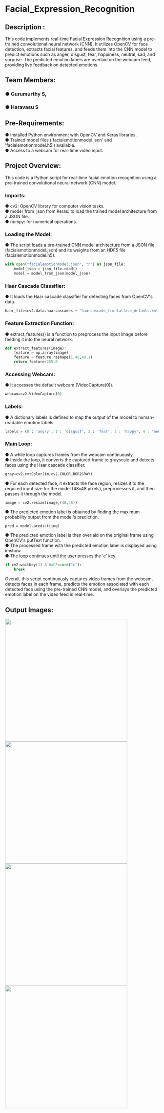 # Facial_Expression_Recognition

## Description :
This code implements real-time Facial Expression Recognition using a pre-trained convolutional neural network (CNN). It utilizes OpenCV for face detection, extracts facial features, and feeds them into the CNN model to predict emotions such as anger, disgust, fear, happiness, neutral, sad, and surprise. The predicted emotion labels are overlaid on the webcam feed, providing live feedback on detected emotions.

## Team Members:
### ● Gurumurthy S,
### ● Haravasu S

## Pre-Requirements:

● Installed Python environment with OpenCV and Keras libraries.<br>
● Trained model files ('facialemotionmodel.json' and 'facialemotionmodel.h5') available.<br>
● Access to a webcam for real-time video input.<br>

## Project Overview:

This code is a Python script for real-time facial emotion recognition using a pre-trained convolutional neural network (CNN) model.<br>


### Imports:

● cv2: OpenCV library for computer vision tasks.<br>
● model_from_json from Keras: to load the trained model architecture from a JSON file.<br>
● numpy: for numerical operations.<br>
  
### Loading the Model:

● The script loads a pre-trained CNN model architecture from a JSON file (facialemotionmodel.json) and its weights from an HDF5 file (facialemotionmodel.h5).
```python
with open("facialemotionmodel.json", "r") as json_file:
    model_json = json_file.read()
    model = model_from_json(model_json)
```

### Haar Cascade Classifier:

● It loads the Haar cascade classifier for detecting faces from OpenCV's data.
```python
haar_file=cv2.data.haarcascades + 'haarcascade_frontalface_default.xml'
```

### Feature Extraction Function:

● extract_features() is a function to preprocess the input image before feeding it into the neural network.

```python
def extract_features(image):
    feature = np.array(image)
    feature = feature.reshape(1,48,48,1)
    return feature/255.0
```

### Accessing Webcam:

● It accesses the default webcam (VideoCapture(0)).
```python
webcam=cv2.VideoCapture(0)
```

### Labels:

● A dictionary labels is defined to map the output of the model to human-readable emotion labels.
```python
labels = {0 : 'angry', 1 : 'disgust', 2 : 'fear', 3 : 'happy', 4 : 'neutral', 5 : 'sad', 6 : 'surprise'}
```

### Main Loop:

● A while loop captures frames from the webcam continuously.<br>
● Inside the loop, it converts the captured frame to grayscale and detects faces using the Haar cascade classifier.<br>
```python
gray=cv2.cvtColor(im,cv2.COLOR_BGR2GRAY)
```
● For each detected face, it extracts the face region, resizes it to the required input size for the model (48x48 pixels), preprocesses it, and then passes it through the model.<br>
```python
image = cv2.resize(image,(48,48))
```
● The predicted emotion label is obtained by finding the maximum probability output from the model's prediction.<br>
```pyton
pred = model.predict(img)
```
● The predicted emotion label is then overlaid on the original frame using OpenCV's putText function.<br>
● The processed frame with the predicted emotion label is displayed using imshow.<br>
● The loop continues until the user presses the 'c' key.<br>
```python
if cv2.waitKey(1) & 0xFF==ord("c"):
    break
```
Overall, this script continuously captures video frames from the webcam, detects faces in each frame, predicts the emotion associated with each detected face using the pre-trained CNN model, and overlays the predicted emotion label on the video feed in real-time.

## Output Images:
<img src="https://github.com/GURUMUR/Facial_Expression_Recognition/assets/144895197/8bf72c62-0ed2-4204-ab82-e4a839db2e3b" width="400" height = "400">
<img src="https://github.com/GURUMUR/Facial_Expression_Recognition/assets/144895197/108df73f-1c6f-44be-820d-05308dccd8e0" width="400" height = "400">
<img src="https://github.com/GURUMUR/Facial_Expression_Recognition/assets/144895197/0e9371f8-16f4-43bb-88bf-6acab583e169" width="400" height ="400">
<img src="https://github.com/GURUMUR/Facial_Expression_Recognition/assets/144895197/cfbff3fb-f4bb-4042-9b16-47ae16d87ca7" width="400" height ="400">


